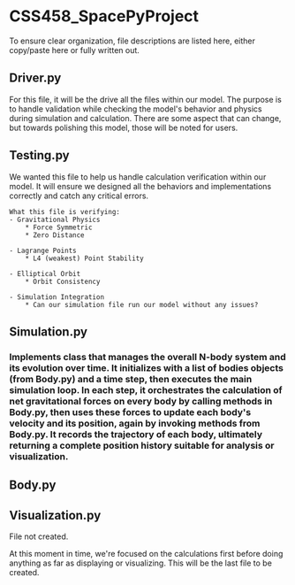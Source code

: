 # CSS458_SpacePyProject
To ensure clear organization, file descriptions are listed here, either copy/paste here or fully written out.

## Driver.py
For this file, it will be the drive all the files within our model. The purpose is to handle validation while checking the model's behavior and physics during simulation and calculation. There are some aspect that can change, but towards polishing this model, those will be noted for users. 

## Testing.py
We wanted this file to help us handle calculation verification within our model. It will ensure we designed all the behaviors and implementations correctly and catch any critical errors. 

    What this file is verifying:
    - Gravitational Physics
        * Force Symmetric
        * Zero Distance

    - Lagrange Points
        * L4 (weakest) Point Stability

    - Elliptical Orbit
        * Orbit Consistency
    
    - Simulation Integration
        * Can our simulation file run our model without any issues?

## Simulation.py

### Implements class that manages the overall N-body system and its evolution over time. It initializes with a list of bodies objects (from Body.py) and a time step, then executes the main simulation loop. In each step, it orchestrates the calculation of net gravitational forces on every body by calling methods in Body.py, then uses these forces to update each body's velocity and its position, again by invoking methods from Body.py. It records the trajectory of each body, ultimately returning a complete position history suitable for analysis or visualization.

## Body.py


## Visualization.py
File not created.

At this moment in time, we're focused on the calculations first before doing anything as far as displaying or visualizing. This will be the last file to be created. 
